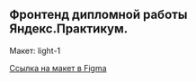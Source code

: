 ## Фронтенд дипломной работы Яндекс.Практикум.

Макет: light-1

[Ссылка на макет в Figma](https://www.figma.com/file/Itpko4oZ4WsntrWMvTqNwW/light-1?type=design&node-id=932-4336&mode=design&t=TG23mPhXNYJ0CKAW-0)

